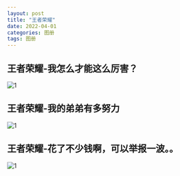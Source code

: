 ```yaml
---
layout: post
title: "王者荣耀"
date: 2022-04-01
categories: 图册
tags: 图册
---  
```



## 王者荣耀-我怎么才能这么厉害？

![1](https://youpaiyun.lovemucheng.xyz/images/video/img/1.jpg)

## 王者荣耀-我的弟弟有多努力

![1](https://youpaiyun.lovemucheng.xyz/images/video/img/2.jpg)

## 王者荣耀-花了不少钱啊，可以举报一波。。

![1](https://youpaiyun.lovemucheng.xyz/images/video/img/3.jpg)
